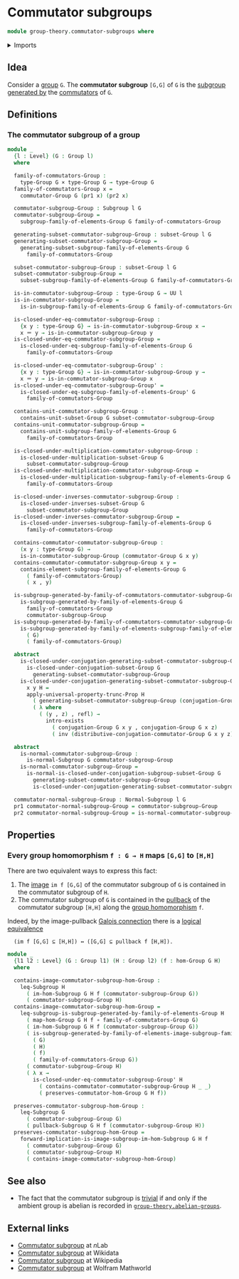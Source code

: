 # Commutator subgroups

```agda
module group-theory.commutator-subgroups where
```

<details><summary>Imports</summary>

```agda
open import foundation.cartesian-product-types
open import foundation.dependent-pair-types
open import foundation.existential-quantification
open import foundation.function-types
open import foundation.identity-types
open import foundation.propositional-truncations
open import foundation.universe-levels

open import group-theory.commutators-of-elements-groups
open import group-theory.conjugation
open import group-theory.groups
open import group-theory.homomorphisms-groups
open import group-theory.images-of-group-homomorphisms
open import group-theory.normal-subgroups
open import group-theory.pullbacks-subgroups
open import group-theory.subgroups
open import group-theory.subgroups-generated-by-families-of-elements-groups
open import group-theory.subgroups-generated-by-subsets-groups
open import group-theory.subsets-groups
```

</details>

## Idea

Consider a [group](group-theory.groups.md) `G`. The **commutator subgroup**
`[G,G]` of `G` is the
[subgroup generated by](group-theory.subgroups-generated-by-families-of-elements-groups.md)
the [commutators](group-theory.commutators-of-elements-groups.md) of `G`.

## Definitions

### The commutator subgroup of a group

```agda
module _
  {l : Level} (G : Group l)
  where

  family-of-commutators-Group :
    type-Group G × type-Group G → type-Group G
  family-of-commutators-Group x =
    commutator-Group G (pr1 x) (pr2 x)

  commutator-subgroup-Group : Subgroup l G
  commutator-subgroup-Group =
    subgroup-family-of-elements-Group G family-of-commutators-Group

  generating-subset-commutator-subgroup-Group : subset-Group l G
  generating-subset-commutator-subgroup-Group =
    generating-subset-subgroup-family-of-elements-Group G
      family-of-commutators-Group

  subset-commutator-subgroup-Group : subset-Group l G
  subset-commutator-subgroup-Group =
    subset-subgroup-family-of-elements-Group G family-of-commutators-Group

  is-in-commutator-subgroup-Group : type-Group G → UU l
  is-in-commutator-subgroup-Group =
    is-in-subgroup-family-of-elements-Group G family-of-commutators-Group

  is-closed-under-eq-commutator-subgroup-Group :
    {x y : type-Group G} → is-in-commutator-subgroup-Group x →
    x ＝ y → is-in-commutator-subgroup-Group y
  is-closed-under-eq-commutator-subgroup-Group =
    is-closed-under-eq-subgroup-family-of-elements-Group G
      family-of-commutators-Group

  is-closed-under-eq-commutator-subgroup-Group' :
    {x y : type-Group G} → is-in-commutator-subgroup-Group y →
    x ＝ y → is-in-commutator-subgroup-Group x
  is-closed-under-eq-commutator-subgroup-Group' =
    is-closed-under-eq-subgroup-family-of-elements-Group' G
      family-of-commutators-Group

  contains-unit-commutator-subgroup-Group :
    contains-unit-subset-Group G subset-commutator-subgroup-Group
  contains-unit-commutator-subgroup-Group =
    contains-unit-subgroup-family-of-elements-Group G
      family-of-commutators-Group

  is-closed-under-multiplication-commutator-subgroup-Group :
    is-closed-under-multiplication-subset-Group G
      subset-commutator-subgroup-Group
  is-closed-under-multiplication-commutator-subgroup-Group =
    is-closed-under-multiplication-subgroup-family-of-elements-Group G
      family-of-commutators-Group

  is-closed-under-inverses-commutator-subgroup-Group :
    is-closed-under-inverses-subset-Group G
      subset-commutator-subgroup-Group
  is-closed-under-inverses-commutator-subgroup-Group =
    is-closed-under-inverses-subgroup-family-of-elements-Group G
      family-of-commutators-Group

  contains-commutator-commutator-subgroup-Group :
    (x y : type-Group G) →
    is-in-commutator-subgroup-Group (commutator-Group G x y)
  contains-commutator-commutator-subgroup-Group x y =
    contains-element-subgroup-family-of-elements-Group G
      ( family-of-commutators-Group)
      ( x , y)

  is-subgroup-generated-by-family-of-commutators-commutator-subgroup-Group :
    is-subgroup-generated-by-family-of-elements-Group G
      family-of-commutators-Group
      commutator-subgroup-Group
  is-subgroup-generated-by-family-of-commutators-commutator-subgroup-Group =
    is-subgroup-generated-by-family-of-elements-subgroup-family-of-elements-Group
      ( G)
      ( family-of-commutators-Group)

  abstract
    is-closed-under-conjugation-generating-subset-commutator-subgroup-Group :
      is-closed-under-conjugation-subset-Group G
        generating-subset-commutator-subgroup-Group
    is-closed-under-conjugation-generating-subset-commutator-subgroup-Group
      x y H =
      apply-universal-property-trunc-Prop H
        ( generating-subset-commutator-subgroup-Group (conjugation-Group G x y))
        ( λ where
          ( (y , z) , refl) →
            intro-exists
              ( conjugation-Group G x y , conjugation-Group G x z)
              ( inv (distributive-conjugation-commutator-Group G x y z)))

  abstract
    is-normal-commutator-subgroup-Group :
      is-normal-Subgroup G commutator-subgroup-Group
    is-normal-commutator-subgroup-Group =
      is-normal-is-closed-under-conjugation-subgroup-subset-Group G
        generating-subset-commutator-subgroup-Group
        is-closed-under-conjugation-generating-subset-commutator-subgroup-Group

  commutator-normal-subgroup-Group : Normal-Subgroup l G
  pr1 commutator-normal-subgroup-Group = commutator-subgroup-Group
  pr2 commutator-normal-subgroup-Group = is-normal-commutator-subgroup-Group
```

## Properties

### Every group homomorphism `f : G → H` maps `[G,G]` to `[H,H]`

There are two equivalent ways to express this fact:

1. The [image](group-theory.images-of-group-homomorphisms.md) `im f [G,G]` of
   the commutator subgroup of `G` is contained in the commutator subgroup of
   `H`.
2. The commutator subgroup of `G` is contained in the
   [pullback](group-theory.pullbacks-subgroups.md) of the commutator subgroup
   `[H,H]` along the [group homomorphism](group-theory.homomorphisms-groups.md)
   `f`.

Indeed, by the image-pullback
[Galois connection](order-theory.galois-connections-large-posets.md) there is a
[logical equivalence](foundation.logical-equivalences.md)

```text
  (im f [G,G] ⊆ [H,H]) ↔ ([G,G] ⊆ pullback f [H,H]).
```

```agda
module _
  {l1 l2 : Level} (G : Group l1) (H : Group l2) (f : hom-Group G H)
  where

  contains-image-commutator-subgroup-hom-Group :
    leq-Subgroup H
      ( im-hom-Subgroup G H f (commutator-subgroup-Group G))
      ( commutator-subgroup-Group H)
  contains-image-commutator-subgroup-hom-Group =
    leq-subgroup-is-subgroup-generated-by-family-of-elements-Group H
      ( map-hom-Group G H f ∘ family-of-commutators-Group G)
      ( im-hom-Subgroup G H f (commutator-subgroup-Group G))
      ( is-subgroup-generated-by-family-of-elements-image-subgroup-family-of-elements-Group
        ( G)
        ( H)
        ( f)
        ( family-of-commutators-Group G))
      ( commutator-subgroup-Group H)
      ( λ x →
        is-closed-under-eq-commutator-subgroup-Group' H
          ( contains-commutator-commutator-subgroup-Group H _ _)
          ( preserves-commutator-hom-Group G H f))

  preserves-commutator-subgroup-hom-Group :
    leq-Subgroup G
      ( commutator-subgroup-Group G)
      ( pullback-Subgroup G H f (commutator-subgroup-Group H))
  preserves-commutator-subgroup-hom-Group =
    forward-implication-is-image-subgroup-im-hom-Subgroup G H f
      ( commutator-subgroup-Group G)
      ( commutator-subgroup-Group H)
      ( contains-image-commutator-subgroup-hom-Group)
```

## See also

- The fact that the commutator subgroup is
  [trivial](group-theory.trivial-subgroups.md) if and only if the ambient group
  is abelian is recorded in
  [`group-theory.abelian-groups`](group-theory.abelian-groups.md).

## External links

- [Commutator subgroup](https://ncatlab.org/nlab/show/commutator%20subgroup) at
  $n$Lab
- [Commutator subgroup](https://www.wikidata.org/wiki/Q522216) at Wikidata
- [Commutator subgroup](https://en.wikipedia.org/wiki/Commutator_subgroup) at
  Wikipedia
- [Commutator subgroup](https://mathworld.wolfram.com/CommutatorSubgroup.html)
  at Wolfram Mathworld
